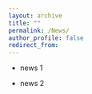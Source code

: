 ```yaml
---
layout: archive
title: ""
permalink: /News/
author_profile: false
redirect_from:
---
```


- news 1

- news 2
